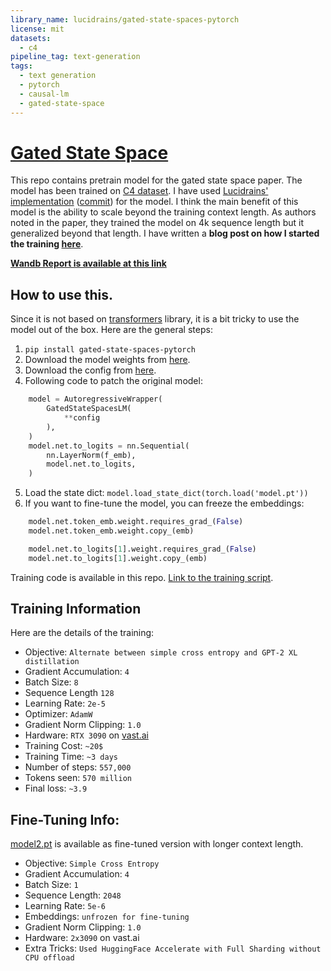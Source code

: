 ```yaml
---
library_name: lucidrains/gated-state-spaces-pytorch
license: mit
datasets:
  - c4
pipeline_tag: text-generation
tags:
  - text generation
  - pytorch
  - causal-lm
  - gated-state-space
---
```


# [Gated State Space](https://arxiv.org/abs/2206.13947)

This repo contains pretrain model for the gated state space paper. The model has been trained on [C4 dataset](https://huggingface.co/datasets/c4). I have used [Lucidrains' implementation](https://github.com/lucidrains/gated-state-spaces-pytorch) ([commit](https://github.com/lucidrains/gated-state-spaces-pytorch/tree/32cd036e775112cc469e94fa1165fe111393708b)) for the model. I think the main benefit of this model is the ability to scale beyond the training context length. As authors noted in the paper, they trained the model on 4k sequence length but it generalized beyond that length. I have written a **blog post on how I started the training [here](https://naxalpha.substack.com/p/devlog-experiment-a2a468-gated-state)**.

**[Wandb Report is available at this link](https://wandb.ai/naxalpha/gated-state-space/reports/Gated-State-Space-Training-v1--VmlldzozMTYzMzY3?accessToken=zy10rrpofi9k7l52aqwiej8bk0ub302rdswfkxmf8y94dt2j6z4kxbca6ar3sc52)**

## How to use this.

Since it is not based on [transformers](https://github.com/huggingface/transformers/) library, it is a bit tricky to use the model out of the box. Here are the general steps:

1. `pip install gated-state-spaces-pytorch`
2. Download the model weights from [here](https://huggingface.co/naxalpha/gated-state-space/raw/main/model.pt).
3. Download the config from [here](https://huggingface.co/naxalpha/gated-state-space/raw/main/config.json).
4. Following code to patch the original model:
```python
    model = AutoregressiveWrapper(
        GatedStateSpacesLM(
            **config
        ),
    )
    model.net.to_logits = nn.Sequential(
        nn.LayerNorm(f_emb),
        model.net.to_logits,
    )
```
5. Load the state dict: `model.load_state_dict(torch.load('model.pt'))`
6. If you want to fine-tune the model, you can freeze the embeddings:
```python
    model.net.token_emb.weight.requires_grad_(False)
    model.net.token_emb.weight.copy_(emb)

    model.net.to_logits[1].weight.requires_grad_(False)
    model.net.to_logits[1].weight.copy_(emb)
```

Training code is available in this repo. [Link to the training script](https://huggingface.co/naxalpha/gated-state-space/blob/main/app.py).

## Training Information

Here are the details of the training:

- Objective: `Alternate between simple cross entropy and GPT-2 XL distillation`
- Gradient Accumulation: `4`
- Batch Size: `8`
- Sequence Length `128`
- Learning Rate: `2e-5`
- Optimizer: `AdamW`
- Gradient Norm Clipping: `1.0`
- Hardware: `RTX 3090` on [vast.ai](vast.ai)
- Training Cost: `~20$`
- Training Time: `~3 days`
- Number of steps: `557,000`
- Tokens seen: `570 million`
- Final loss: `~3.9`

## Fine-Tuning Info:

[model2.pt](https://huggingface.co/naxalpha/gated-state-space/blob/main/) is available as fine-tuned version with longer context length.

- Objective: `Simple Cross Entropy`
- Gradient Accumulation: `4`
- Batch Size: `1`
- Sequence Length: `2048`
- Learning Rate: `5e-6`
- Embeddings: `unfrozen for fine-tuning`
- Gradient Norm Clipping: `1.0`
- Hardware: `2x3090` on vast.ai
- Extra Tricks: `Used HuggingFace Accelerate with Full Sharding without CPU offload`
